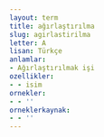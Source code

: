 ```yaml
---
layout: term
title: ağırlaştırılma
slug: agirlastirilma
letter: A
lisan: Türkçe
anlamlar:
- Ağırlaştırılmak işi
ozellikler:
- - isim
ornekler:
- - ''
orneklerkaynak:
- - ''
---
```

